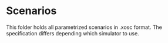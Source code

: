 # Scenarios

This folder holds all parametrized scenarios in .xosc format. The specification differs depending which simulator to use.
